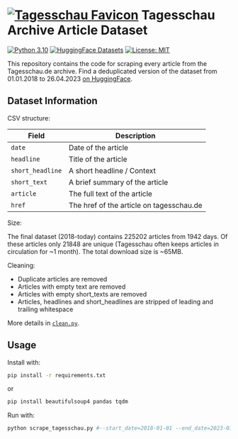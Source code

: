 
<!-- Add title image -->

# [![Tagesschau Favicon](https://www.tagesschau.de/favicon.ico)](https://www.tagesschau.de/)  Tagesschau Archive Article Dataset
[![Python 3.10](https://img.shields.io/badge/python-3.10-blue.svg?style=flat)](https://www.python.org/downloads/release/python-360/)
[![HuggingFace Datasets](https://img.shields.io/badge/huggingface-datasets-orange.svg?style=flat)](https://huggingface.co/datasets/bjoernp/tagesschau-2018-2023)
[![License: MIT](https://img.shields.io/badge/License-MIT-yellow.svg)](https://opensource.org/licenses/MIT)



This repository contains the code for scraping every article
from the Tagesschau.de archive. Find a deduplicated version of the dataset
from 01.01.2018 to 26.04.2023 [on HuggingFace](https://huggingface.co/datasets/bjoernp/tagesschau-2018-2023).

## Dataset Information
CSV structure:

| Field | Description |
| --- | --- |
| `date` | Date of the article |
| `headline` | Title of the article |
| `short_headline` | A short headline / Context |
| `short_text` | A brief summary of the article |
| `article` | The full text of the article |
| `href` | The href of the article on tagesschau.de |

Size:

The final dataset (2018-today) contains 225202 articles from 1942 days. Of these articles only
21848 are unique (Tagesschau often keeps articles in circulation for ~1 month). The total download
size is ~65MB.

Cleaning:

- Duplicate articles are removed
- Articles with empty text are removed
- Articles with empty short_texts are removed
- Articles, headlines and short_headlines are stripped of leading and trailing whitespace

More details in [`clean.py`](./clean.py).

## Usage

Install with:

```bash
pip install -r requirements.txt
```

or 
    
```bash
pip install beautifulsoup4 pandas tqdm
```

Run with:

```bash
python scrape_tagesschau.py #--start_date=2018-01-01 --end_date=2023-01-01 --output=tagesschau_240121.csv
```